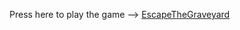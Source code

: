 Press here to play the game --> [EscapeTheGraveyard](https://viktornikolov069.github.io/GodotExample/)
